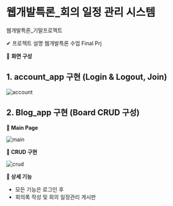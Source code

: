 # 웹개발특론_회의 일정 관리 시스템
웹개발특론_기말프로젝트

✔ 프로젝트 설명
웹개발특론 수업 Final Prj


🌈 <b>화면 구성</b>

## 1. account_app 구현 (Login & Logout, Join)
![account](https://user-images.githubusercontent.com/92613995/147718318-4c893d7c-e871-41aa-af44-85d41653e77f.png)


## 2. Blog_app 구현 (Board CRUD 구성)

<b>🔎 Main Page</b>

![main](https://user-images.githubusercontent.com/92613995/147717997-38991fe2-2993-4f0d-8b0b-01b6dd6b28ef.PNG)

<b>🔎 CRUD 구현</b>

![crud](https://user-images.githubusercontent.com/92613995/147718634-97f690e0-7eb6-4fef-b011-8f2c10560052.png)

<b>📌 상세 기능</b>
<ul>
  <li>모든 기능은 로그인 후</li>
  <li>회의록 작성 및 회의 일정관리 게시판</li>
</ul>
